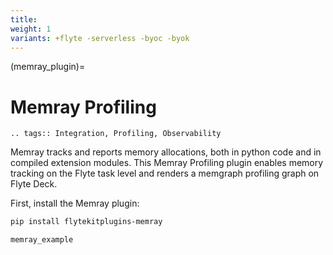 ```yaml
---
title:
weight: 1
variants: +flyte -serverless -byoc -byok
---
```


(memray_plugin)=

# Memray Profiling

```{eval-rst}
.. tags:: Integration, Profiling, Observability
```

Memray tracks and reports memory allocations, both in python code and in compiled extension modules.
This Memray Profiling plugin enables memory tracking on the Flyte task level and renders a memgraph profiling graph on Flyte Deck.

First, install the Memray plugin:

```bash
pip install flytekitplugins-memray
```

```{auto-examples-toc}
memray_example
```
